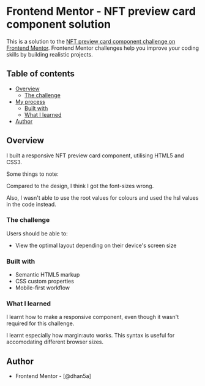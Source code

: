 # Frontend Mentor - NFT preview card component solution

This is a solution to the [NFT preview card component challenge on Frontend Mentor](https://www.frontendmentor.io/challenges/nft-preview-card-component-SbdUL_w0U). Frontend Mentor challenges help you improve your coding skills by building realistic projects. 

## Table of contents

- [Overview](#overview)
  - [The challenge](#the-challenge)
- [My process](#my-process)
  - [Built with](#built-with)
  - [What I learned](#what-i-learned)
- [Author](#author)

## Overview

I built a responsive NFT preview card component, utilising HTML5 and CSS3. 

Some things to note:

Compared to the design, I think I got the font-sizes wrong.

Also, I wasn't able to use the root values for colours and used the hsl values in the code instead.

### The challenge

Users should be able to:

- View the optimal layout depending on their device's screen size

### Built with

- Semantic HTML5 markup
- CSS custom properties
- Mobile-first workflow


### What I learned

I learnt how to make a responsive component, even though it wasn't required for this challenge. 

I learnt especially how margin:auto works. This syntax is useful for accomodating different browser sizes.

## Author

- Frontend Mentor - [@dhan5a]



